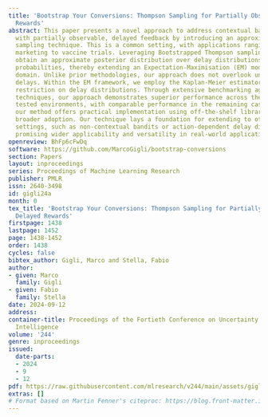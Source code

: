```yaml
---
title: 'Bootstrap Your Conversions: Thompson Sampling for Partially Observable Delayed
  Rewards'
abstract: This paper presents a novel approach to address contextual bandit problems
  with partially observable, delayed feedback by introducing an approximate Thompson
  sampling technique. This is a common setting, with applications ranging from online
  marketing to vaccine trials. Leveraging Bootstrapped Thompson sampling (BTS), we
  obtain an approximate posterior distribution over delay distributions and conversion
  probabilities, thereby extending an Expectation-Maximisation (EM) model to the Bayesian
  domain. Unlike prior methodologies, our approach does not overlook uncertainty on
  delays. Within the EM framework, we employ the Kaplan-Meier estimator to place no
  restriction on delay distributions. Through extensive benchmarking against state-of-the-art
  techniques, our approach demonstrates superior performance across the majority of
  tested environments, with comparable performance in the remaining cases. Furthermore,
  our method offers practical implementation using off-the-shelf libraries, facilitating
  broader adoption. Our technique lays a foundation for extending to other bandit
  settings, such as non-contextual bandits or action-dependent delay distributions,
  promising wider applicability and versatility in real-world applications.
openreview: BhFp6cFwDq
software: https://github.com/MarcoGigli/bootstrap-conversions
section: Papers
layout: inproceedings
series: Proceedings of Machine Learning Research
publisher: PMLR
issn: 2640-3498
id: gigli24a
month: 0
tex_title: 'Bootstrap Your Conversions: Thompson Sampling for Partially Observable
  Delayed Rewards'
firstpage: 1438
lastpage: 1452
page: 1438-1452
order: 1438
cycles: false
bibtex_author: Gigli, Marco and Stella, Fabio
author:
- given: Marco
  family: Gigli
- given: Fabio
  family: Stella
date: 2024-09-12
address:
container-title: Proceedings of the Fortieth Conference on Uncertainty in Artificial
  Intelligence
volume: '244'
genre: inproceedings
issued:
  date-parts:
  - 2024
  - 9
  - 12
pdf: https://raw.githubusercontent.com/mlresearch/v244/main/assets/gigli24a/gigli24a.pdf
extras: []
# Format based on Martin Fenner's citeproc: https://blog.front-matter.io/posts/citeproc-yaml-for-bibliographies/
---
```

